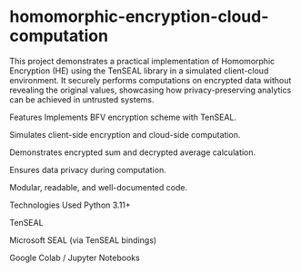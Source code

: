 # homomorphic-encryption-cloud-computation
This project demonstrates a practical implementation of Homomorphic Encryption (HE) using the TenSEAL library in a simulated client-cloud environment. It securely performs computations on encrypted data without revealing the original values, showcasing how privacy-preserving analytics can be achieved in untrusted systems.

Features
Implements BFV encryption scheme with TenSEAL.

Simulates client-side encryption and cloud-side computation.

Demonstrates encrypted sum and decrypted average calculation.

Ensures data privacy during computation.

Modular, readable, and well-documented code.

Technologies Used
Python 3.11+

TenSEAL

Microsoft SEAL (via TenSEAL bindings)

Google Colab / Jupyter Notebooks

